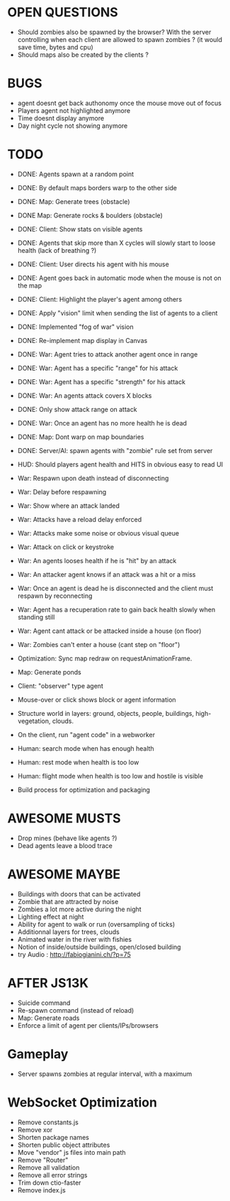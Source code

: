 # OPEN QUESTIONS
- Should zombies also be spawned by the browser? With the server controlling when each
  client are allowed to spawn zombies ? (it would save time, bytes and cpu)
- Should maps also be created by the clients ?

# BUGS
- agent doesnt get back authonomy once the mouse move out of focus
- Players agent not highlighted anymore
- Time doesnt display anymore
- Day night cycle not showing anymore

# TODO
- DONE: Agents spawn at a random point
- DONE: By default maps borders warp to the other side
- DONE: Map: Generate trees (obstacle)
- DONE Map: Generate rocks & boulders (obstacle)
- DONE: Client: Show stats on visible agents
- DONE: Agents that skip more than X cycles will slowly start to loose health (lack of breathing ?)
- DONE: Client: User directs his agent with his mouse
- DONE: Agent goes back in automatic mode when the mouse is not on the map
- DONE: Client: Highlight the player's agent among others
- DONE: Apply "vision" limit when sending the list of agents to a client
- DONE: Implemented "fog of war" vision
- DONE: Re-implement map display in Canvas

- DONE: War: Agent tries to attack another agent once in range
- DONE: War: Agent has a specific "range" for his attack
- DONE: War: Agent has a specific "strength" for his attack
- DONE: War: An agents attack covers X blocks
- DONE: Only show attack range on attack
- DONE: War: Once an agent has no more health he is dead
- DONE: Map: Dont warp on map boundaries
- DONE: Server/AI: spawn agents with "zombie" rule set from server

- HUD: Should players agent health and HITS in obvious easy to read UI
- War: Respawn upon death instead of disconnecting

- War: Delay before respawning
- War: Show where an attack landed
- War: Attacks have a reload delay enforced
- War: Attacks make some noise or obvious visual queue
- War: Attack on click or keystroke
- War: An agents looses health if he is "hit" by an attack
- War: An attacker agent knows if an attack was a hit or a miss
- War: Once an agent is dead he is disconnected and the client must respawn by reconnecting
- War: Agent has a recuperation rate to gain back health slowly when standing still
- War: Agent cant attack or be attacked inside a house (on floor)
- War: Zombies can't enter a house (cant step on "floor")

- Optimization: Sync map redraw on requestAnimationFrame.
- Map: Generate ponds
- Client: "observer" type agent
- Mouse-over or click shows block or agent information
- Structure world in layers: ground, objects, people, buildings, high-vegetation, clouds.
- On the client, run "agent code" in a webworker
- Human: search mode when has enough health
- Human: rest mode when health is too low
- Human: flight mode when health is too low and hostile is visible
- Build process for optimization and packaging

# AWESOME MUSTS
- Drop mines (behave like agents ?)
- Dead agents leave a blood trace

# AWESOME MAYBE
- Buildings with doors that can be activated
- Zombie that are attracted by noise
- Zombies a lot more active during the night
- Lighting effect at night
- Ability for agent to walk or run (oversampling of ticks)
- Additionnal layers for trees, clouds
- Animated water in the river with fishies
- Notion of inside/outside buildings, open/closed building
- try Audio : http://fabiogianini.ch/?p=75

# AFTER JS13K
- Suicide command
- Re-spawn command (instead of reload)
- Map: Generate roads
- Enforce a limit of agent per clients/IPs/browsers



# Gameplay
- Server spawns zombies at regular interval, with a maximum


# WebSocket Optimization
- Remove constants.js
- Remove xor
- Shorten package names
- Shorten public object attributes
- Move "vendor" js files into main path
- Remove "Router"
- Remove all validation
- Remove all error strings
- Trim down ctio-faster
- Remove index.js